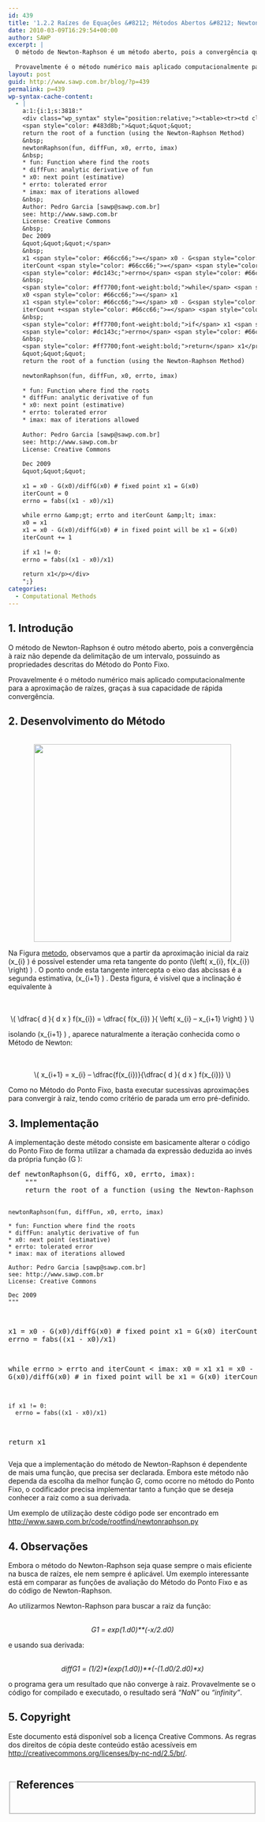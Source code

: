 ```yaml
---
id: 439
title: '1.2.2 Raízes de Equações &#8212; Métodos Abertos &#8212; Newton Raphson'
date: 2010-03-09T16:29:54+00:00
author: SAWP
excerpt: |
  O método de Newton-Raphson é um método aberto, pois a convergência que ele provê à raiz não depende da delimitação de um intervalo, possuindo as propriedades descritas para Método do Ponto Fixo.
  
  Provavelmente é o método numérico mais aplicado computacionalmente para a aproximação de raízes, graças à sua capacidade de rápida convergência, associada à simplicidade de sua formulação.
layout: post
guid: http://www.sawp.com.br/blog/?p=439
permalink: p=439
wp-syntax-cache-content:
  - |
    a:1:{i:1;s:3818:"
    <div class="wp_syntax" style="position:relative;"><table><tr><td class="code"><pre class="python" style="font-family:monospace;"><span style="color: #ff7700;font-weight:bold;">def</span> newtonRaphson<span style="color: black;">&#40;</span>G<span style="color: #66cc66;">,</span> diffG<span style="color: #66cc66;">,</span> x0<span style="color: #66cc66;">,</span> errto<span style="color: #66cc66;">,</span> imax<span style="color: black;">&#41;</span>:
    <span style="color: #483d8b;">&quot;&quot;&quot;
    return the root of a function (using the Newton-Raphson Method)
    &nbsp;
    newtonRaphson(fun, diffFun, x0, errto, imax)
    &nbsp;
    * fun: Function where find the roots
    * diffFun: analytic derivative of fun
    * x0: next point (estimative)
    * errto: tolerated error
    * imax: max of iterations allowed
    &nbsp;
    Author: Pedro Garcia [sawp@sawp.com.br]
    see: http://www.sawp.com.br
    License: Creative Commons
    &nbsp;
    Dec 2009
    &quot;&quot;&quot;</span>
    &nbsp;
    x1 <span style="color: #66cc66;">=</span> x0 - G<span style="color: black;">&#40;</span>x0<span style="color: black;">&#41;</span>/diffG<span style="color: black;">&#40;</span>x0<span style="color: black;">&#41;</span> <span style="color: #808080; font-style: italic;"># fixed point x1 = G(x0)</span>
    iterCount <span style="color: #66cc66;">=</span> <span style="color: #ff4500;">0</span>
    <span style="color: #dc143c;">errno</span> <span style="color: #66cc66;">=</span> fabs<span style="color: black;">&#40;</span><span style="color: black;">&#40;</span>x1 - x0<span style="color: black;">&#41;</span>/x1<span style="color: black;">&#41;</span>
    &nbsp;
    <span style="color: #ff7700;font-weight:bold;">while</span> <span style="color: #dc143c;">errno</span> &amp;gt<span style="color: #66cc66;">;</span> errto <span style="color: #ff7700;font-weight:bold;">and</span> iterCount &amp;lt<span style="color: #66cc66;">;</span> imax:
    x0 <span style="color: #66cc66;">=</span> x1
    x1 <span style="color: #66cc66;">=</span> x0 - G<span style="color: black;">&#40;</span>x0<span style="color: black;">&#41;</span>/diffG<span style="color: black;">&#40;</span>x0<span style="color: black;">&#41;</span> <span style="color: #808080; font-style: italic;"># in fixed point will be x1 = G(x0)</span>
    iterCount +<span style="color: #66cc66;">=</span> <span style="color: #ff4500;">1</span>
    &nbsp;
    <span style="color: #ff7700;font-weight:bold;">if</span> x1 <span style="color: #66cc66;">!=</span> <span style="color: #ff4500;">0</span>:
    <span style="color: #dc143c;">errno</span> <span style="color: #66cc66;">=</span> fabs<span style="color: black;">&#40;</span><span style="color: black;">&#40;</span>x1 - x0<span style="color: black;">&#41;</span>/x1<span style="color: black;">&#41;</span>
    &nbsp;
    <span style="color: #ff7700;font-weight:bold;">return</span> x1</pre></td></tr></table><p class="theCode" style="display:none;">def newtonRaphson(G, diffG, x0, errto, imax):
    &quot;&quot;&quot;
    return the root of a function (using the Newton-Raphson Method)
    
    newtonRaphson(fun, diffFun, x0, errto, imax)
    
    * fun: Function where find the roots
    * diffFun: analytic derivative of fun
    * x0: next point (estimative)
    * errto: tolerated error
    * imax: max of iterations allowed
    
    Author: Pedro Garcia [sawp@sawp.com.br]
    see: http://www.sawp.com.br
    License: Creative Commons
    
    Dec 2009
    &quot;&quot;&quot;
    
    x1 = x0 - G(x0)/diffG(x0) # fixed point x1 = G(x0)
    iterCount = 0
    errno = fabs((x1 - x0)/x1)
    
    while errno &amp;gt; errto and iterCount &amp;lt; imax:
    x0 = x1
    x1 = x0 - G(x0)/diffG(x0) # in fixed point will be x1 = G(x0)
    iterCount += 1
    
    if x1 != 0:
    errno = fabs((x1 - x0)/x1)
    
    return x1</p></div>
    ";}
categories:
  - Computational Methods
---
```

## 1. Introdução<a name="sec1"></a>

O método de Newton-Raphson é outro método aberto, pois a convergência à raiz não depende da delimitação de um intervalo, possuindo as propriedades descritas do Método do Ponto Fixo.

Provavelmente é o método numérico mais aplicado computacionalmente para a aproximação de raízes, graças à sua capacidade de rápida convergência.

## 2. Desenvolvimento do Método<a name="sec2"></a>

<center>
  <br /> <a href="http://www.sawp.com.br/blog/wp-content/uploads/2010/03/fig16.png"><img class="aligncenter size-full wp-image-446" title="Visualização gráfica da aproximação numérica de uma raiz" src="http://www.sawp.com.br/blog/wp-content/uploads/2010/03/fig16.png" alt="" width="400" height="400" srcset="http://www.sawp.com.br/blog/wp-content/uploads/2010/03/fig16.png 400w, http://www.sawp.com.br/blog/wp-content/uploads/2010/03/fig16-300x300.png 300w" sizes="(max-width: 400px) 100vw, 400px" /></a><br />
</center>

Na Figura [metodo](#figmetodo), observamos que a partir da aproximação inicial da raiz \(x\_{i} \) é possível estender uma reta tangente do ponto \(\left( x\_{i}, f(x\_{i}) \right) \) . O ponto onde esta tangente intercepta o eixo das abcissas é a segunda estimativa, \(x\_{i+1} \) . Desta figura, é visível que a inclinação é equivalente à 

<center>
  <br /> <a name="eq1"></a><br /> \( \dfrac{ d }{ d x } f(x_{i}) = \dfrac{ f(x_{i}) }{ \left( x_{i} &#8211; x_{i+1} \right) } \)<br />
</center>

isolando \(x_{i+1} \) , aparece naturalmente a iteração conhecida como o Método de Newton:

<center>
  <br /> <a name="eq2"></a><br /> \( x_{i+1} = x_{i} &#8211; \dfrac{f(x_{i})}{\dfrac{ d }{ d x } f(x_{i})} \)<br />
</center>

Como no Método do Ponto Fixo, basta executar sucessivas aproximações para convergir à raiz, tendo como critério de parada um erro pré-definido.

<!--  IMPLEMENTACAO -->

## 3. Implementação <a name="sec3"></a>

A implementação deste método consiste em basicamente alterar o código do Ponto Fixo de forma utilizar a chamada da expressão deduzida ao invés da própria função \(G \):

<div>
  <pre lang="python">def newtonRaphson(G, diffG, x0, errto, imax):
    """
    return the root of a function (using the Newton-Raphson Method)

    newtonRaphson(fun, diffFun, x0, errto, imax)

    * fun: Function where find the roots
    * diffFun: analytic derivative of fun
    * x0: next point (estimative)
    * errto: tolerated error
    * imax: max of iterations allowed

    Author: Pedro Garcia [sawp@sawp.com.br]
    see: http://www.sawp.com.br
    License: Creative Commons

    Dec 2009
    """

  x1 = x0 - G(x0)/diffG(x0) # fixed point x1 = G(x0)
  iterCount = 0
    errno = fabs((x1 - x0)/x1)

  while errno &gt; errto and iterCount &lt; imax:
    x0 = x1
    x1 = x0 - G(x0)/diffG(x0) # in fixed point will be x1 = G(x0)
    iterCount += 1

    if x1 != 0:
      errno = fabs((x1 - x0)/x1)

  return x1</pre>
</div>

Veja que a implementação do método de Newton-Raphson é dependente de mais uma função, que precisa ser declarada. Embora este método não dependa da escolha da melhor função _G_, como ocorre no método do Ponto Fixo, o codificador precisa implementar tanto a função que se deseja conhecer a raiz como a sua derivada.

Um exemplo de utilização deste código pode ser encontrado em <a href="http://www.sawp.com.br/code/rootfind/newtonraphson.py" target="_blank">http://www.sawp.com.br/code/rootfind/newtonraphson.py</a>

## 4. Observações <a name="sec4"></a>

Embora o método do Newton-Raphson seja quase sempre o mais eficiente na busca de raízes, ele nem sempre é aplicável. Um exemplo interessante está em comparar as funções de avaliação do Método do Ponto Fixo e as do código de Newton-Raphson.

Ao utilizarmos Newton-Raphson para buscar a raiz da função:

<center>
  <br /> <em>G1 = exp(1.d0)**(-x/2.d0)</em><br />
</center>

e usando sua derivada:

<center>
  <br /> <em> diffG1 = (1/2)*(exp(1.d0))**(-(1.d0/2.d0)*x)</em><br />
</center>

o programa gera um resultado que não converge à raiz. Provavelmente se o código for compilado e executado, o resultado será _&#8220;NaN&#8221;_ ou _&#8220;infinity&#8221;_.

## 5. Copyright

Este documento está disponível sob a licença Creative Commons. As regras dos direitos de cópia deste conteúdo estão acessíveis em <a href="http://creativecommons.org/licenses/by-nc-nd/2.5/br/" target="_blank">http://creativecommons.org/licenses/by-nc-nd/2.5/br/</a>.

<fieldset>
  <legend> 
  
  <h2>
    References
  </h2></legend> 
  
  <p>
    <a name="bibitem1"></a>
  </p>
  
  <p>
    <a name="bibitem1"></a>
  </p>
  
  <p>
    <a name="bibitem2"></a></fieldset>
